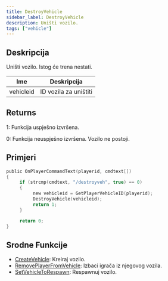 ```yaml
---
title: DestroyVehicle
sidebar_label: DestroyVehicle
description: Uništi vozilo.
tags: ["vehicle"]
---
```


## Deskripcija

Uništi vozilo. Istog će trena nestati.

| Ime       | Deskripcija            |
| --------- | ---------------------- |
| vehicleid | ID vozila za uništiti  |

## Returns

1: Funkcija uspješno izvršena.

0: Funkcija neuspješno izvršena. Vozilo ne postoji.

## Primjeri

```c
public OnPlayerCommandText(playerid, cmdtext[])
{
     if (strcmp(cmdtext, "/destroyveh", true) == 0)
     {
          new vehicleid = GetPlayerVehicleID(playerid);
          DestroyVehicle(vehicleid);
          return 1;
     }

     return 0;
}
```

## Srodne Funkcije

- [CreateVehicle](CreateVehicle): Kreiraj vozilo.
- [RemovePlayerFromVehicle](RemovePlayerFromVehicle): Izbaci igrača iz njegovog vozila.
- [SetVehicleToRespawn](SetVehicleToRespawn): Respawnuj vozilo.
